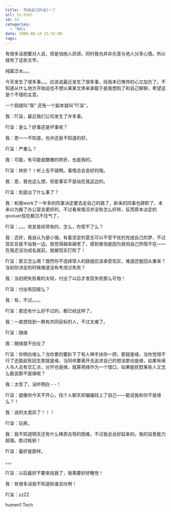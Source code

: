 ```yaml
---
title: '写给自己的话[一]'
url: 52.html
id: 52
categories:
  - 'NULL'
date: 2008-08-14 21:52:00
tags:
---
```


  
有很多话想要对人说，但是怕他人厌烦，同时我也并非乐意与他人分享心情。所以就有了这些文字。

纯属泛水。。。

今天发生了很多事。。。应该说最近发生了很多事，给我本已憔悴的心又加负了。不知道从什么地方开始说也不想以某某文体来承载于是我想到了和自己聊聊，希望这是个不错的主意。

一个我就叫"我" 还有一个副本就叫"吖柒"。

我：吖柒，最近我们公司发生了许多事。

吖柒：是么？好事还是坏事呢？

我：恩～～不知道，也许还是不知道的好。

吖柒：严重么？

我：可能，有可能是酷噜的转折，也是我的。

吖柒：转折？！听上去不错啊。事情总会变好的哦。

我：恩，我也这么想，但是事实不是站在我这边的。

吖柒：到底出了什么事了？

我：和我work了一年多的同事决定要去走自己的路了，新来的同事也辞职了，本来以为搬了办公室会更好的，不过看来情况并没有怎么好转，反而原本淡定的qooluer现在都沉不住气了。

吖柒：。。。改变是经常有的，怎么，你受不了么？

我：还好，我自认为是小强，有着坚定的意志可以不受干扰的完成自己的梦，不过现实总是不站我一边。我觉得越来越老了，感到害怕是因为我怕自己热情不在――在我还没功成名就前，就被现实打败了！

吖柒：那又怎么嘀？既然你不选择常人的路就应该承受现实，难道还能回头重来？当初你决定的时候难道没有考虑过失败？

我：当初把失败看的太轻，付出了以后才发现失败那么可怕！

吖柒：付出有回报么？

我：有，不过。。。。

吖柒：那还有什么好不过的，都已经这样了。

我：一直想找到一群有共同目标的人，不过太难了。

吖柒：随缘

我：随缘就不创业了

吖柒：你明白缘么？当你累的要趴下了有人伸手扶你一把，那就是缘，当你觉得不行了还能起死回生那就是缘，当同伴要离开去追求自己的想法那也是缘，如果有缘人与人总有交汇点，分开也是缘，就算用缘作为一个借口，如果能抚慰某些人又怎么能说那不是缘呢？

我：太哲了。没听明白 \- -！

吖柒：就像你今天不开心，找个人聊天却偏偏找上了自己――能说我和你不是缘么？！

我：说的太诡异了！！！

吖柒：玩笑。

我：我不知道明天还有什么稀奇古怪的困难。不过我总会好起来的。我的自愈能力超强，胜过蚯蚓！

吖柒：最好是那样。

。。。

吖柒：以后最好不要来找我了，我需要好好睡觉！

我：有很多话我不知道和谁去吐啊！

吖柒：zzZZ

humen1 Tech